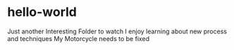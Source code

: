 # hello-world
Just another Interesting Folder to watch
I enjoy learning about new process and techniques
My Motorcycle needs to be fixed 
